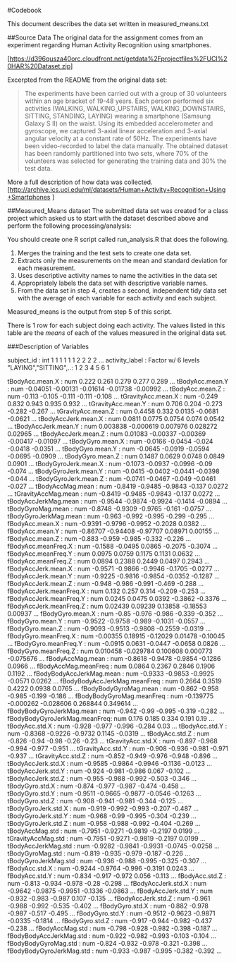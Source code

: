 #Codebook

This document describes the data set written in measured_means.txt

##Source Data 
The original data for the assignment comes from an experiment regarding Human Activity Recognition using smartphones.  

[https://d396qusza40orc.cloudfront.net/getdata%2Fprojectfiles%2FUCI%20HAR%20Dataset.zip]

Excerpted from the README from the original data set:
>The experiments have been carried out with a group of 30 volunteers within an age bracket of 19-48 years. Each person performed six activities (WALKING, WALKING_UPSTAIRS, WALKING_DOWNSTAIRS, SITTING, STANDING, LAYING) wearing a smartphone (Samsung Galaxy S II) on the waist. Using its embedded accelerometer and gyroscope, we captured 3-axial linear acceleration and 3-axial angular velocity at a constant rate of 50Hz. The experiments have been video-recorded to label the data manually. The obtained dataset has been randomly partitioned into two sets, where 70% of the volunteers was selected for generating the training data and 30% the test data. 

More a full description of how data was collected.
[http://archive.ics.uci.edu/ml/datasets/Human+Activity+Recognition+Using+Smartphones ]

##Measured_Means dataset
The submitted data set was created for a class project which asked us to start with the dataset described above and perform the following processing/analysis:

You should create one R script called run_analysis.R that does the following. 
1.  Merges the training and the test sets to create one data set.
2.  Extracts only the measurements on the mean and standard deviation for each measurement. 
3.  Uses descriptive activity names to name the activities in the data set
4.  Appropriately labels the data set with descriptive variable names. 
5.  From the data set in step 4, creates a second, independent tidy data set with the average of each variable for each activity and each subject.

Measured_means is the output from step 5 of this script.

There is 1 row for each subject doing each activity.  The values listed in this table are the *means* of each of the values measured in the original data set.

###Description of Variables


subject_id                   : int  1 1 1 1 1 1 2 2 2 2 ...
activity_label               : Factor w/ 6 levels "LAYING","SITTING",..: 1 2 3 4 5 6 1 



tBodyAcc.mean.X              : num  0.222 0.261 0.279 0.277 0.289 ...
tBodyAcc.mean.Y              : num  -0.04051 -0.00131 -0.01614 -0.01738 -0.00992 ...
tBodyAcc.mean.Z              : num  -0.113 -0.105 -0.111 -0.111 -0.108 ...
tGravityAcc.mean.X           : num  -0.249 0.832 0.943 0.935 0.932 ...
tGravityAcc.mean.Y           : num  0.706 0.204 -0.273 -0.282 -0.267 ...
tGravityAcc.mean.Z           : num  0.4458 0.332 0.0135 -0.0681 -0.0621 ...
tBodyAccJerk.mean.X          : num  0.0811 0.0775 0.0754 0.074 0.0542 ...
tBodyAccJerk.mean.Y          : num  0.003838 -0.000619 0.007976 0.028272 0.02965 ...
tBodyAccJerk.mean.Z          : num  0.01083 -0.00337 -0.00369 -0.00417 -0.01097 ...
tBodyGyro.mean.X             : num  -0.0166 -0.0454 -0.024 -0.0418 -0.0351 ...
tBodyGyro.mean.Y             : num  -0.0645 -0.0919 -0.0594 -0.0695 -0.0909 ...
tBodyGyro.mean.Z             : num  0.1487 0.0629 0.0748 0.0849 0.0901 ...
tBodyGyroJerk.mean.X         : num  -0.1073 -0.0937 -0.0996 -0.09 -0.074 ...
tBodyGyroJerk.mean.Y         : num  -0.0415 -0.0402 -0.0441 -0.0398 -0.044 ...
tBodyGyroJerk.mean.Z         : num  -0.0741 -0.0467 -0.049 -0.0461 -0.027 ...
tBodyAccMag.mean             : num  -0.8419 -0.9485 -0.9843 -0.137 0.0272 ...
tGravityAccMag.mean          : num  -0.8419 -0.9485 -0.9843 -0.137 0.0272 ...
tBodyAccJerkMag.mean         : num  -0.9544 -0.9874 -0.9924 -0.1414 -0.0894 ...
tBodyGyroMag.mean            : num  -0.8748 -0.9309 -0.9765 -0.161 -0.0757 ...
tBodyGyroJerkMag.mean        : num  -0.963 -0.992 -0.995 -0.299 -0.295 ...
fBodyAcc.mean.X              : num  -0.9391 -0.9796 -0.9952 -0.2028 0.0382 ...
fBodyAcc.mean.Y              : num  -0.86707 -0.94408 -0.97707 0.08971 0.00155 ...
fBodyAcc.mean.Z              : num  -0.883 -0.959 -0.985 -0.332 -0.226 ...
fBodyAcc.meanFreq.X          : num  -0.1588 -0.0495 0.0865 -0.2075 -0.3074 ...
fBodyAcc.meanFreq.Y          : num  0.0975 0.0759 0.1175 0.1131 0.0632 ...
fBodyAcc.meanFreq.Z          : num  0.0894 0.2388 0.2449 0.0497 0.2943 ...
fBodyAccJerk.mean.X          : num  -0.9571 -0.9866 -0.9946 -0.1705 -0.0277 ...
fBodyAccJerk.mean.Y          : num  -0.9225 -0.9816 -0.9854 -0.0352 -0.1287 ...
fBodyAccJerk.mean.Z          : num  -0.948 -0.986 -0.991 -0.469 -0.288 ...
fBodyAccJerk.meanFreq.X      : num  0.132 0.257 0.314 -0.209 -0.253 ...
fBodyAccJerk.meanFreq.Y      : num  0.0245 0.0475 0.0392 -0.3862 -0.3376 ...
fBodyAccJerk.meanFreq.Z      : num  0.02439 0.09239 0.13858 -0.18553 0.00937 ...
fBodyGyro.mean.X             : num  -0.85 -0.976 -0.986 -0.339 -0.352 ...
fBodyGyro.mean.Y             : num  -0.9522 -0.9758 -0.989 -0.1031 -0.0557 ...
fBodyGyro.mean.Z             : num  -0.9093 -0.9513 -0.9808 -0.2559 -0.0319 ...
fBodyGyro.meanFreq.X         : num  -0.00355 0.18915 -0.12029 0.01478 -0.10045 ...
fBodyGyro.meanFreq.Y         : num  -0.0915 0.0631 -0.0447 -0.0658 0.0826 ...
fBodyGyro.meanFreq.Z         : num  0.010458 -0.029784 0.100608 0.000773 -0.075676 ...
fBodyAccMag.mean             : num  -0.8618 -0.9478 -0.9854 -0.1286 0.0966 ...
fBodyAccMag.meanFreq         : num  0.0864 0.2367 0.2846 0.1906 0.1192 ...
fBodyBodyAccJerkMag.mean     : num  -0.9333 -0.9853 -0.9925 -0.0571 0.0262 ...
fBodyBodyAccJerkMag.meanFreq : num  0.2664 0.3519 0.4222 0.0938 0.0765 ...
fBodyBodyGyroMag.mean        : num  -0.862 -0.958 -0.985 -0.199 -0.186 ...
fBodyBodyGyroMag.meanFreq    : num  -0.139775 -0.000262 -0.028606 0.268844 0.349614 ...
fBodyBodyGyroJerkMag.mean    : num  -0.942 -0.99 -0.995 -0.319 -0.282 ...
fBodyBodyGyroJerkMag.meanFreq: num  0.176 0.185 0.334 0.191 0.19 ...
tBodyAcc.std.X               : num  -0.928 -0.977 -0.996 -0.284 0.03 ...
tBodyAcc.std.Y               : num  -0.8368 -0.9226 -0.9732 0.1145 -0.0319 ...
tBodyAcc.std.Z               : num  -0.826 -0.94 -0.98 -0.26 -0.23 ...
tGravityAcc.std.X            : num  -0.897 -0.968 -0.994 -0.977 -0.951 ...
tGravityAcc.std.Y            : num  -0.908 -0.936 -0.981 -0.971 -0.937 ...
tGravityAcc.std.Z            : num  -0.852 -0.949 -0.976 -0.948 -0.896 ...
tBodyAccJerk.std.X           : num  -0.9585 -0.9864 -0.9946 -0.1136 -0.0123 ...
tBodyAccJerk.std.Y           : num  -0.924 -0.981 -0.986 0.067 -0.102 ...
tBodyAccJerk.std.Z           : num  -0.955 -0.988 -0.992 -0.503 -0.346 ...
tBodyGyro.std.X              : num  -0.874 -0.977 -0.987 -0.474 -0.458 ...
tBodyGyro.std.Y              : num  -0.9511 -0.9665 -0.9877 -0.0546 -0.1263 ...
tBodyGyro.std.Z              : num  -0.908 -0.941 -0.981 -0.344 -0.125 ...
tBodyGyroJerk.std.X          : num  -0.919 -0.992 -0.993 -0.207 -0.487 ...
tBodyGyroJerk.std.Y          : num  -0.968 -0.99 -0.995 -0.304 -0.239 ...
tBodyGyroJerk.std.Z          : num  -0.958 -0.988 -0.992 -0.404 -0.269 ...
tBodyAccMag.std              : num  -0.7951 -0.9271 -0.9819 -0.2197 0.0199 ...
tGravityAccMag.std           : num  -0.7951 -0.9271 -0.9819 -0.2197 0.0199 ...
tBodyAccJerkMag.std          : num  -0.9282 -0.9841 -0.9931 -0.0745 -0.0258 ...
tBodyGyroMag.std             : num  -0.819 -0.935 -0.979 -0.187 -0.226 ...
tBodyGyroJerkMag.std         : num  -0.936 -0.988 -0.995 -0.325 -0.307 ...
fBodyAcc.std.X               : num  -0.9244 -0.9764 -0.996 -0.3191 0.0243 ...
fBodyAcc.std.Y               : num  -0.834 -0.917 -0.972 0.056 -0.113 ...
fBodyAcc.std.Z               : num  -0.813 -0.934 -0.978 -0.28 -0.298 ...
fBodyAccJerk.std.X           : num  -0.9642 -0.9875 -0.9951 -0.1336 -0.0863 ...
fBodyAccJerk.std.Y           : num  -0.932 -0.983 -0.987 0.107 -0.135 ...
fBodyAccJerk.std.Z           : num  -0.961 -0.988 -0.992 -0.535 -0.402 ...
fBodyGyro.std.X              : num  -0.882 -0.978 -0.987 -0.517 -0.495 ...
fBodyGyro.std.Y              : num  -0.9512 -0.9623 -0.9871 -0.0335 -0.1814 ...
fBodyGyro.std.Z              : num  -0.917 -0.944 -0.982 -0.437 -0.238 ...
fBodyAccMag.std              : num  -0.798 -0.928 -0.982 -0.398 -0.187 ...
fBodyBodyAccJerkMag.std      : num  -0.922 -0.982 -0.993 -0.103 -0.104 ...
fBodyBodyGyroMag.std         : num  -0.824 -0.932 -0.978 -0.321 -0.398 ...
fBodyBodyGyroJerkMag.std     : num  -0.933 -0.987 -0.995 -0.382 -0.392 ...